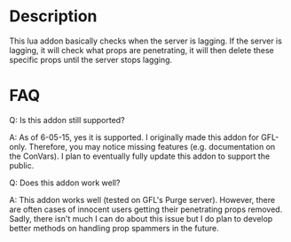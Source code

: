 # Description
This lua addon basically checks when the server is lagging. If the server is lagging, it will check what props are penetrating, it will then delete these specific props until the server stops lagging.

# FAQ
Q: Is this addon still supported?

A: As of 6-05-15, yes it is supported. I originally made this addon for GFL-only. Therefore, you may notice missing features (e.g. documentation on the ConVars). I plan to eventually fully update this addon to support the public.


Q: Does this addon work well?

A: This addon works well (tested on GFL's Purge server). However, there are often cases of innocent users getting their penetrating props removed. Sadly, there isn't much I can do about this issue but I do plan to develop better methods on handling prop spammers in the future.